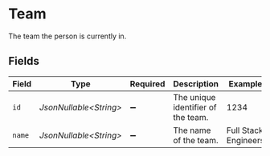 # Team

The team the person is currently in.


## Fields

| Field                              | Type                               | Required                           | Description                        | Example                            |
| ---------------------------------- | ---------------------------------- | ---------------------------------- | ---------------------------------- | ---------------------------------- |
| `id`                               | *JsonNullable\<String>*            | :heavy_minus_sign:                 | The unique identifier of the team. | 1234                               |
| `name`                             | *JsonNullable\<String>*            | :heavy_minus_sign:                 | The name of the team.              | Full Stack Engineers               |